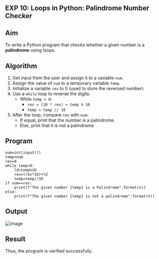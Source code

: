 ##  EXP 10: Loops in Python: Palindrome Number Checker

## Aim
To write a Python program that checks whether a given number is a **palindrome** using loops.

## Algorithm
1. Get input from the user and assign it to a variable `num`.
2. Assign the value of `num` to a temporary variable `temp`.
3. Initialize a variable `rev` to 0 (used to store the reversed number).
4. Use a `while` loop to reverse the digits:
   - While `temp > 0`:
     - `rev = (10 * rev) + temp % 10`
     - `temp = temp // 10`
5. After the loop, compare `rev` with `num`:
   - If equal, print that the number is a palindrome.
   - Else, print that it is not a palindrome.

## Program
```
num=int(input())
temp=num
rev=0
while temp>0:
    ld=temp%10
    rev=(rev*10)+ld
    temp=temp//10
if num==rev:
    print(f"The given number {temp} is a Palindrome".format(n))
else:
    print(f"The given number {temp} is not a palindrome".format(n))

```
## Output
![image](https://github.com/user-attachments/assets/8ae648dd-fa8c-4723-9b56-260d861b0874)

## Result
Thus, the program is verified successfully.
